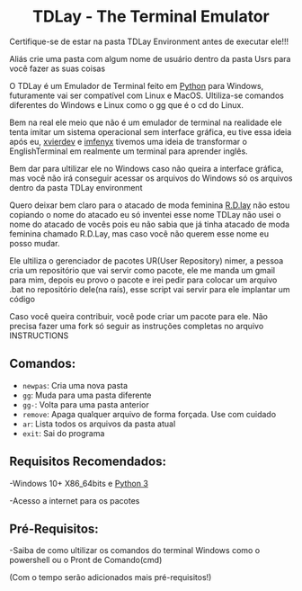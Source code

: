 <h1 align="center">TDLay - The Terminal Emulator</h1>

Certifique-se de estar na pasta TDLay Environment antes de executar ele!!!

Aliás crie uma pasta com algum nome de usuário dentro da pasta Usrs para você fazer as suas coisas

O TDLay é um Emulador de Terminal feito em [Python](https://www.python.org/) para Windows, futuramente vai ser compatível com Linux e MacOS. Ultiliza-se comandos diferentes do Windows e Linux como o gg que é o cd do Linux.

Bem na real ele meio que não é um emulador de terminal na realidade ele tenta imitar um sistema operacional sem interface gráfica, eu tive essa ideia após eu, [xvierdev](https://github.com/xvierdev/) e [imfenyx](https://github.com/imfenyx) tivemos uma ideia de transformar o EnglishTerminal em realmente um terminal para aprender inglês.

Bem dar para ultilizar ele no Windows caso não queira a interface gráfica, mas você não irá conseguir acessar os arquivos do Windows só os arquivos dentro da pasta TDLay environment

Quero deixar bem claro para o atacado de moda feminina [R.D.lay](https://www.rdlay.com.br/) não estou copiando o nome do atacado eu só inventei esse nome TDLay não usei o nome do atacado de vocês pois eu não sabia que já tinha atacado de moda feminina chamado R.D.Lay, mas caso você não querem esse nome eu posso mudar.

Ele ultiliza o gerenciador de pacotes UR(User Repository) nimer, a pessoa cria um repositório que vai servir como pacote, ele me manda um gmail para mim, depois eu provo o pacote e irei pedir para colocar um arquivo .bat no repositório dele(na raís), esse script vai servir para ele implantar um código

Caso você queira contribuir, você pode criar um pacote para ele. Não precisa fazer uma fork só seguir as instruções completas no arquivo INSTRUCTIONS

## Comandos:
* `newpas`:  Cria uma nova pasta
* `gg`: Muda para uma pasta diferente
* `gg-`: Volta para uma pasta anterior
* `remove`: Apaga qualquer arquivo de forma forçada. Use com cuidado
* `ar`: Lista todos os arquivos da pasta atual
* `exit`: Sai do programa

## Requisitos Recomendados:

-Windows 10+ X86_64bits e [Python 3](https://www.python.org/ftp/python/3.13.2/python-3.13.2-amd64.exe)

-Acesso a internet para os pacotes

## Pré-Requisitos:

-Saiba de como ultilizar os comandos do terminal Windows como o powershell ou o Pront de Comando(cmd)

(Com o tempo serão adicionados mais pré-requisitos!)
